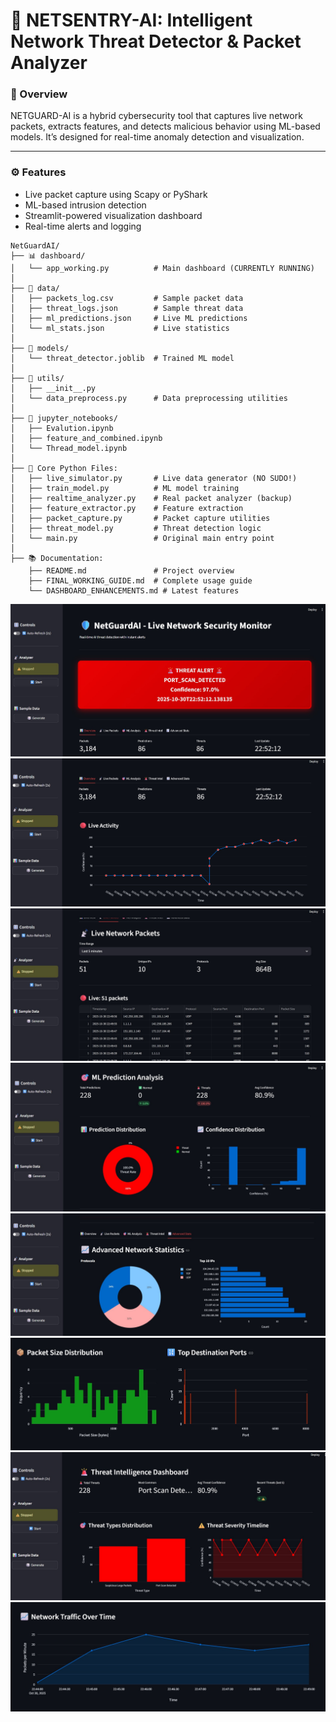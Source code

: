 # 🧠 NETSENTRY-AI: Intelligent Network Threat Detector & Packet Analyzer

### 🚀 Overview
NETGUARD-AI is a hybrid cybersecurity tool that captures live network packets, extracts features, and detects malicious behavior using ML-based models. It’s designed for real-time anomaly detection and visualization.

---

### ⚙️ Features
- Live packet capture using Scapy or PyShark  
- ML-based intrusion detection 
- Streamlit-powered visualization dashboard  
- Real-time alerts and logging  

```
NetGuardAI/
├── 📊 dashboard/
│   └── app_working.py          # Main dashboard (CURRENTLY RUNNING)
│
├── 📂 data/
│   ├── packets_log.csv         # Sample packet data
│   ├── threat_logs.json        # Sample threat data
│   ├── ml_predictions.json     # Live ML predictions
│   └── ml_stats.json           # Live statistics
│
├── 🤖 models/
│   └── threat_detector.joblib  # Trained ML model
│
├── 🔧 utils/
│   ├── __init__.py
│   └── data_preprocess.py      # Data preprocessing utilities
│
├── 📓 jupyter_notebooks/
│   ├── Evalution.ipynb
│   ├── feature_and_combined.ipynb
│   └── Thread_model.ipynb
│
├── 🐍 Core Python Files:
│   ├── live_simulator.py       # Live data generator (NO SUDO!)
│   ├── train_model.py          # ML model training
│   ├── realtime_analyzer.py    # Real packet analyzer (backup)
│   ├── feature_extractor.py    # Feature extraction
│   ├── packet_capture.py       # Packet capture utilities
│   ├── threat_model.py         # Threat detection logic
│   └── main.py                 # Original main entry point
│
├── 📚 Documentation:
    ├── README.md               # Project overview
    ├── FINAL_WORKING_GUIDE.md  # Complete usage guide
    └── DASHBOARD_ENHANCEMENTS.md # Latest features
```

![alt text](image1.jpg)
![alt text](image2.jpg)
![alt text](image3.jpg)
![alt text](image4.jpg)
![alt text](image5.jpg)
![alt text](image6.jpg)
![alt text](image7.jpg)
![alt text](image8.jpg)
